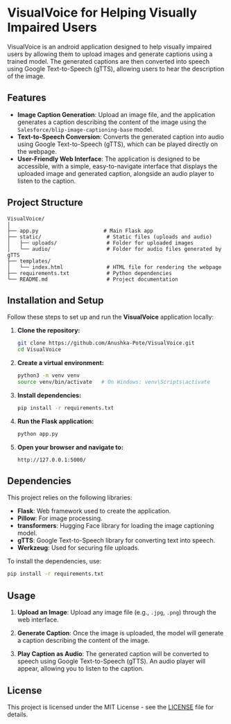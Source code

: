 # VisualVoice for Helping Visually Impaired Users

VisualVoice is an android application designed to help visually impaired users by allowing them to upload images and generate captions using a trained model. The generated captions are then converted into speech using Google Text-to-Speech (gTTS), allowing users to hear the description of the image.

## Features
- **Image Caption Generation**: Upload an image file, and the application generates a caption describing the content of the image using the `Salesforce/blip-image-captioning-base` model.
- **Text-to-Speech Conversion**: Converts the generated caption into audio using Google Text-to-Speech (gTTS), which can be played directly on the webpage.
- **User-Friendly Web Interface**: The application is designed to be accessible, with a simple, easy-to-navigate interface that displays the uploaded image and generated caption, alongside an audio player to listen to the caption.

## Project Structure

```
VisualVoice/
│
├── app.py                     # Main Flask app
├── static/                     # Static files (uploads and audio)
│   ├── uploads/                # Folder for uploaded images
│   └── audio/                  # Folder for audio files generated by gTTS
├── templates/
│   └── index.html              # HTML file for rendering the webpage
├── requirements.txt            # Python dependencies
└── README.md                   # Project documentation
```

## Installation and Setup

Follow these steps to set up and run the **VisualVoice** application locally:

1. **Clone the repository:**

   ```bash
   git clone https://github.com/Anushka-Pote/VisualVoice.git
   cd VisualVoice
   ```

2. **Create a virtual environment:**

   ```bash
   python3 -m venv venv
   source venv/bin/activate   # On Windows: venv\Scripts\activate
   ```

3. **Install dependencies:**

   ```bash
   pip install -r requirements.txt
   ```

4. **Run the Flask application:**

   ```bash
   python app.py
   ```

5. **Open your browser and navigate to:**

   ```plaintext
   http://127.0.0.1:5000/
   ```

## Dependencies

This project relies on the following libraries:

- **Flask**: Web framework used to create the application.
- **Pillow**: For image processing.
- **transformers**: Hugging Face library for loading the image captioning model.
- **gTTS**: Google Text-to-Speech library for converting text into speech.
- **Werkzeug**: Used for securing file uploads.

To install the dependencies, use:

```bash
pip install -r requirements.txt
```

## Usage

1. **Upload an Image**: 
   Upload any image file (e.g., `.jpg`, `.png`) through the web interface.

2. **Generate Caption**: 
   Once the image is uploaded, the model will generate a caption describing the content of the image.

3. **Play Caption as Audio**: 
   The generated caption will be converted to speech using Google Text-to-Speech (gTTS). An audio player will appear, allowing you to listen to the caption.

## License

This project is licensed under the MIT License - see the [LICENSE](LICENSE) file for details.
